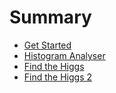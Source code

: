 # Summary

* [Get Started](README.md)
* [Histogram Analyser](the_display_histograms.md)
* [Find the Higgs](find_the_higgs.md)
* [Find the Higgs 2](find_the_higgs_2.md)

